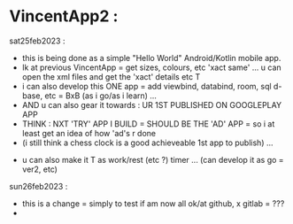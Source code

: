 # VincentApp2 :

sat25feb2023 :
- this is being done as a simple "Hello World" Android/Kotlin mobile app.
- lk at previous VincentApp = get sizes, colours, etc 'xact same' ... u can open the xml files and get the 'xact' details etc T
- i can also develop this ONE app = add viewbind, databind, room, sql d-base, etc = BxB (as i go/as i learn) ...
- AND u can also gear it towards : UR 1ST PUBLISHED ON GOOGLEPLAY APP
- THINK : NXT 'TRY' APP I BUILD = SHOULD BE THE 'AD' APP = so i at least get an idea of how 'ad's r done
- (i still think a chess clock is a good achieveable 1st app to publish) ...
+ u can also make it T as work/rest (etc ?) timer ... (can develop it as go = ver2, etc)

sun26feb2023 :
- this is a change = simply to test if am now all ok/at github, x gitlab = ???
- 